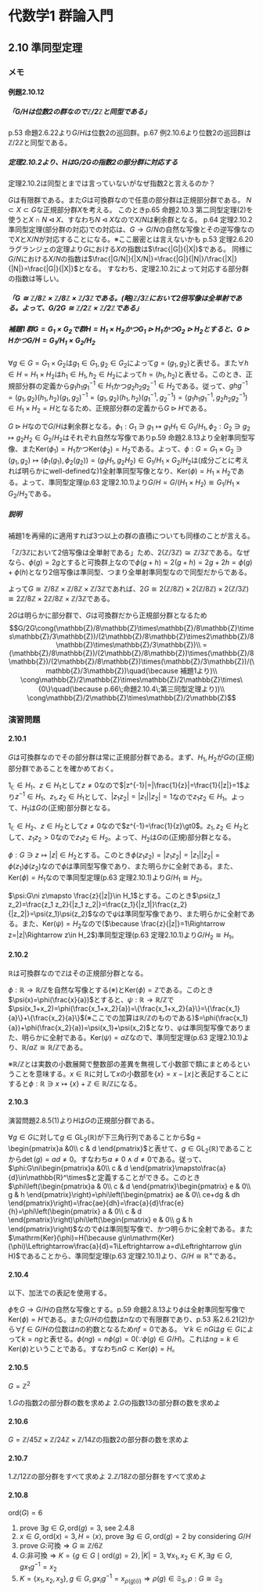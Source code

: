 # 代数学1 群論入門

## 2.10 準同型定理

### メモ

#### 例題2.10.12

##### 「$G/H$は位数$2$の群なので$\mathbb{Z}/2\mathbb{Z}$と同型である」

p.53 命題2.6.22より$G/H$は位数$2$の巡回群。p.67 例2.10.6より位数$2$の巡回群は$\mathbb{Z}/2\mathbb{Z}$と同型である。

##### 定理2.10.2より、$H$は$G/2G$の指数$2$の部分群に対応する

定理2.10.2は同型とまでは言っていないがなぜ指数$2$と言えるのか？

$G$は有限群である。また$G$は可換群なので任意の部分群は正規部分群である。
$N\subset X\subset G$な正規部分群$X$を考える。
このときp.65 命題2.10.3 第二同型定理(2)を使うと$X\cap N\triangleleft X$、すなわち$N\triangleleft X$なので$X/N$は剰余群となる。
p.64 定理2.10.2 準同型定理(部分群の対応)での対応は、$G\rightarrow G/N$の自然な写像とその逆写像なので$X$と$X/N$が対応することになる。※ここ厳密とは言えないかも
p.53 定理2.6.20 ラグランジェの定理より$G$における$X$の指数は$\frac{|G|}{|X|}$である。
同様に$G/N$における$X/N$の指数は$\frac{|G/N|}{|X/N|}=\frac{|G|}{|N|}/\frac{|X|}{|N|}=\frac{|G|}{|X|}$となる。
すなわち、定理2.10.2によって対応する部分群の指数は等しい。

##### 「$G\cong\mathbb{Z}/8\mathbb{Z}\times\mathbb{Z}/8\mathbb{Z}\times\mathbb{Z}/3\mathbb{Z}$である。(略)$\mathbb{Z}/3\mathbb{Z}$において2倍写像は全単射である。よって、$G/2G\cong\mathbb{Z}/2\mathbb{Z}\times\mathbb{Z}/2\mathbb{Z}$である」

##### 補題1 群$G=G_1\times G_2$で群$H=H_1\times H_2$かつ$G_1\triangleright H_1$かつ$G_2\triangleright H_2$とすると、$G\triangleright H$かつ$G/H=G_1/H_1\times G_2/H_2$

$\forall g\in G=G_1\times G_2$は$g_1\in G_1, g_2\in G_2$によって$g=(g_1,g_2)$と表せる。また$\forall h \in H=H_1\times H_2$は$h_1\in H_1, h_2\in H_2$によって$h=(h_1,h_2)$と表せる。このとき、正規部分群の定義から$g_1 h_1 g_1^{-1} \in H_1$かつ$g_2 h_2 g_2^{-1} \in H_2$である。従って、$ghg^{-1}=(g_1,g_2)(h_1,h_2)(g_1,g_2)^{-1}=(g_1,g_2)(h_1,h_2)(g_1^{-1},g_2^{-1})=(g_1 h_1 g_1^{-1},g_2 h_2 g_2^{-1})\in H_1\times H_2=H$となるため、正規部分群の定義から$G\triangleright H$である。

$G\triangleright H$なので$G/H$は剰余群となる。$\phi_1:G_1\ni g_1\mapsto g_1 H_1\in G_1/H_1, \phi_2:G_2\ni g_2\mapsto g_2 H_2\in G_2/H_2$はそれぞれ自然な写像でありp.59 命題2.8.13より全射準同型写像、また$\mathrm{Ker}(\phi_1)=H_1$かつ$\mathrm{Ker}(\phi_2)=H_2$である。よって、$\phi:G=G_1\times G_2\ni (g_1,g_2)\mapsto (\phi_1(g_1),\phi_2(g_2))=(g_1 H_1, g_2 H_2)\in G_1/H_1\times G_2/H_2$は(成分ごとに考えれば明らかにwell-definedな)1全射準同型写像となり、$\mathrm{Ker}(\phi)=H_1\times H_2$である。よって、準同型定理(p.63 定理2.10.1)より$G/H=G/(H_1\times H_2)\cong G_1/H_1\times G_2/H_2$である。

##### 説明

補題1を再帰的に適用すれば3つ以上の群の直積についても同様のことが言える。

「$\mathbb{Z}/3\mathbb{Z}$において2倍写像は全単射である」ため、$2(\mathbb{Z}/3\mathbb{Z})\cong\mathbb{Z}/3\mathbb{Z}$である。なぜなら、$\phi(g)=2g$とすると可換群上なので$\phi(g+h)=2(g+h)=2g+2h=\phi(g)+\phi(h)$となり2倍写像は準同型、つまり全単射準同型なので同型だからである。

よって$G\cong\mathbb{Z}/8\mathbb{Z}\times\mathbb{Z}/8\mathbb{Z}\times\mathbb{Z}/3\mathbb{Z}$であれば、$2G\cong2(\mathbb{Z}/8\mathbb{Z})\times2(\mathbb{Z}/8\mathbb{Z})\times2(\mathbb{Z}/3\mathbb{Z})\cong2\mathbb{Z}/8\mathbb{Z}\times2\mathbb{Z}/8\mathbb{Z}\times\mathbb{Z}/3\mathbb{Z}$である。

$2G$は明らかに部分群で、$G$は可換群だから正規部分群となるため
$$G/2G\cong(\mathbb{Z}/8\mathbb{Z}\times\mathbb{Z}/8\mathbb{Z}\times\mathbb{Z}/3\mathbb{Z})/(2\mathbb{Z}/8\mathbb{Z}\times2\mathbb{Z}/8\mathbb{Z}\times\mathbb{Z}/3\mathbb{Z})\\
=(\mathbb{Z}/8\mathbb{Z})/(2\mathbb{Z}/8\mathbb{Z})\times(\mathbb{Z}/8\mathbb{Z})/(2\mathbb{Z}/8\mathbb{Z})\times(\mathbb{Z}/3\mathbb{Z})/(\mathbb{Z}/3\mathbb{Z})\quad(\because 補題1より)\\
\cong\mathbb{Z}/2\mathbb{Z}\times\mathbb{Z}/2\mathbb{Z}\times\{0\}\quad(\because p.66\;命題2.10.4\;第三同型定理より))\\
\cong\mathbb{Z}/2\mathbb{Z}\times\mathbb{Z}/2\mathbb{Z}$$

### 演習問題

#### 2.10.1

$G$は可換群なのでその部分群は常に正規部分群である。まず、$H_1,H_2$が$G$の(正規)部分群であることを確かめておく。

$1_\mathbb{C}\in H_1$、$z\in H_1$として$z\ne0$なので$|z^{-1}|=|\frac{1}{z}|=\frac{1}{|z|}=1$より$z^{-1}\in H_1$、$z_1,z_2\in H_1$として、$|z_1 z_2|=|z_1||z_2|=1$なので$z_1 z_2\in H_1$。よって、$H_1$は$G$の(正規)部分群となる。

$1_\mathbb{C}\in H_2$、$z \in H_2$として$z\ne0$なので$z^{-1}=\frac{1}{z}\gt0$。$z_1,z_2\in H_2$として、$z_1 z_2\gt0$なので$z_1 z_2\in H_2$。よって、$H_2$は$G$の(正規)部分群となる。

$\phi:G\ni z\mapsto |z|\in H_2$とする。このとき$\phi(z_1 z_2)=|z_1 z_2|=|z_1||z_2|=\phi(z_1)\phi(z_2)$なので$\phi$は準同型写像であり、また明らかに全射である。また、$\mathrm{Ker}(\phi)=H_1$なので準同型定理(p.63 定理2.10.1)より$G/H_1\cong H_2$。

$\psi:G\ni z\mapsto \frac{z}{|z|}\in H_1$とする。このとき$\psi(z_1 z_2)=\frac{z_1 z_2}{|z_1 z_2|}=\frac{z_1}{|z_1|}\frac{z_2}{|z_2|}=\psi(z_1)\psi(z_2)$なので$\psi$は準同型写像であり、また明らかに全射である。また、$\mathrm{Ker}(\psi)=H_2$なので($\because \frac{z}{|z|}=1\Rightarrow z=|z|\Rightarrow z\in H_2$)準同型定理(p.63 定理2.10.1)より$G/H_2\cong H_1$。

#### 2.10.2

$\mathbb{R}$は可換群なので$\mathbb{Z}$はその正規部分群となる。

$\phi:\mathbb{R}\rightarrow\mathbb{R}/\mathbb{Z}$を自然な写像とする(※)と$\mathrm{Ker}(\phi)=\mathbb{Z}$である。このとき$\psi(x)=\phi(\frac{x}{a})$とすると、$\psi:\mathbb{R}\rightarrow\mathbb{R}/\mathbb{Z}$で$\psi(x_1+x_2)=\phi(\frac{x_1+x_2}{a})=\{\frac{x_1+x_2}{a}\}=\{\frac{x_1}{a}\}+\{\frac{x_2}{a}\}$(※ここでの加算は$\mathbb{R}/\mathbb{Z}$のものである)$=\phi(\frac{x_1}{a})+\phi(\frac{x_2}{a})=\psi(x_1)+\psi(x_2)$となり、$\psi$は準同型写像でありまた、明らかに全射である。$\mathrm{Ker}(\psi)=a\mathbb{Z}$なので、準同型定理(p.63 定理2.10.1)より、$\mathbb{R}/a\mathbb{Z}\cong\mathbb{R}/\mathbb{Z}$である。

※$\mathbb{R}/\mathbb{Z}$とは実数の小数展開で整数部の差異を無視して小数部で類にまとめるということを意味する。$x\in\mathbb{R}$に対して$x$の小数部を$\{x\}=x-\lfloor x\rfloor$と表記することにすると$\phi:\mathbb{R}\ni x\mapsto \{x\}+\mathbb{Z}\in\mathbb{R}/\mathbb{Z}$になる。

#### 2.10.3

演習問題2.8.5(1)より$H$は$G$の正規部分群である。

$\forall g \in G$に対して$g\in\mathrm{GL}_2(\mathbb{R})$が下三角行列であることから$g = \begin{pmatrix}a &0\\
c & d
\end{pmatrix}$と表せて、$g\in\mathrm{GL}_2(\mathbb{R})$であることから$\det(g)=ad\ne0$。すなわち$a\ne0\land d\ne0$である。従って、$\phi:G\ni\begin{pmatrix}a &0\\
c & d
\end{pmatrix}\mapsto\frac{a}{d}\in\mathbb{R}^\times$と定義することができる。このとき$\phi\left(\begin{pmatrix}a & 0\\
c & d
\end{pmatrix}\begin{pmatrix}
e & 0\\
g & h
\end{pmatrix}\right)=\phi\left(\begin{pmatrix}
ae & 0\\
ce+dg & dh
\end{pmatrix}\right)=\frac{ae}{dh}=\frac{a}{d}\frac{e}{h}=\phi\left(\begin{pmatrix}
a & 0\\
c & d
\end{pmatrix}\right)\phi\left(\begin{pmatrix}
e & 0\\
g & h
\end{pmatrix}\right)$なので$\phi$は準同型写像で、かつ明らかに全射である。また$\mathrm{Ker}(\phi)=H(\because g\in\mathrm{Ker}(\phi)\Leftrightarrow\frac{a}{d}=1\Leftrightarrow a=d\Leftrightarrow g\in H)$であることから、準同型定理(p.63 定理2.10.1)より、$G/H\cong\mathbb{R}^\times$である。

#### 2.10.4

以下、加法での表記を使用する。

$\phi$を$G\rightarrow G/H$の自然な写像とする。p.59 命題2.8.13より$\phi$は全射準同型写像で$\mathrm{Ker}(\phi)=H$である。また$G/H$の位数は$n$なので有限群であり、p.53 系2.6.21(2)から$\forall f\in G/H$の位数は$n$の約数となるため$nf=0$である。
$\forall k\in nG$は$g\in G$によって$k=ng$と表せる。$\phi(ng)=n\phi(g)=0(\because \phi(g)\in G/H)$。これは$ng=k\in\mathrm{Ker}(\phi)$ということである。すなわち$nG\subset \mathrm{Ker}(\phi)=H$。

#### 2.10.5

$G=\mathbb{Z}^2$

1.$G$の指数$2$の部分群の数を求めよ
2.$G$の指数$13$の部分群の数を求めよ 

#### 2.10.6

$G=\mathbb{Z}/45\mathbb{Z}\times\mathbb{Z}/24\mathbb{Z}\times\mathbb{Z}/14\mathbb{Z}$の指数$2$の部分群の数を求めよ

#### 2.10.7

1.$\mathbb{Z}/12\mathbb{Z}$の部分群をすべて求めよ
2.$\mathbb{Z}/18\mathbb{Z}$の部分群をすべて求めよ

#### 2.10.8

$\mathrm{ord}(G)=6$

1. prove $\exists g \in G, \mathrm{ord}(g)=3$, see 2.4.8
2. $x\in G, \mathrm{ord}(x)=3, H=\langle x\rangle$, prove $\exists g \in G, \mathrm{ord}(g)=2$ by considering $G/H$
3. prove $G:$可換$\Rightarrow G\cong\mathbb{Z}/6\mathbb{Z}$
4. $G:$非可換$\Rightarrow K=\{g \in G\mid\mathrm{ord}(g)=2\},|K|=3,\forall x_1,x_2\in K, \exists g\in G, g x_1 g^{-1}=x_2$
5. $K=\{x_1,x_2,x_3\},g\in G,gx_ig^{-1}=x_{\rho(g)(i)}\Rightarrow\rho(g)\in\mathfrak{S}_3,\rho:G\cong\mathfrak{S}_3$
